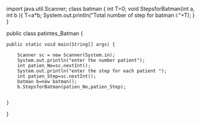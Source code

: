 import java.util.Scanner;
class batman
{
	int T=0;
	void StepsforBatman(int a, int b ){
		T=a*b;
		System.out.println("Total number of step for batman i:"+T);
	}
}




public class patintes_Batman {

	public static void main(String[] args) {
		
		Scanner sc = new Scanner(System.in);
		System.out.println("enter the number patient");
		int patien_No=sc.nextInt();
		System.out.println("enter the step for each patient ");
		int patien_Step=sc.nextInt();
		batman b=new batman();
		b.StepsforBatman(patien_No,patien_Step);
		
		
	}

}
